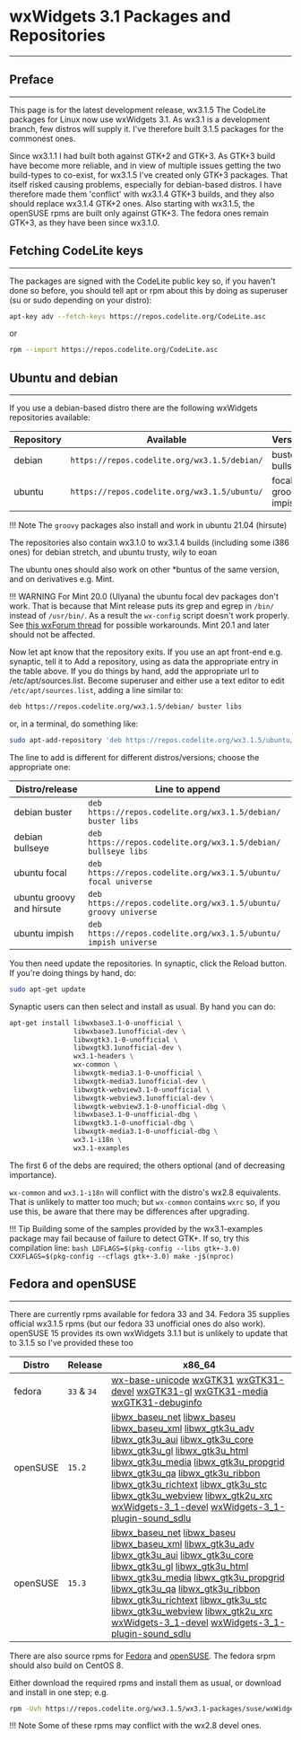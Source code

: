 # wxWidgets 3.1 Packages and Repositories
---

## Preface
---

This page is for the latest development release, wx3.1.5
The CodeLite packages for Linux now use wxWidgets 3.1. As wx3.1 is a development branch, few distros will supply it. 
I've therefore built 3.1.5 packages for the commonest ones. 

Since wx3.1.1 I had built both against GTK+2 and GTK+3. As GTK+3 build have become more reliable, and in view of multiple issues getting the two build-types to co-exist, for wx3.1.5 I've created only GTK+3 packages. That itself risked causing problems, especially for debian-based distros. I have therefore made them 'conflict' with wx3.1.4 GTK+3 builds, and they also should replace wx3.1.4 GTK+2 ones.
Also starting with wx3.1.5, the openSUSE rpms are built only against GTK+3. The fedora ones remain GTK+3, as they have been since wx3.1.0.

## Fetching CodeLite keys
---

The packages are signed with the CodeLite public key so, if you haven't done so before, you should tell apt or rpm about this by doing as superuser (su or sudo depending on your distro): 

```bash
apt-key adv --fetch-keys https://repos.codelite.org/CodeLite.asc
```

or

```bash
rpm --import https://repos.codelite.org/CodeLite.asc
```

## Ubuntu and debian
---

If you use a debian-based distro there are the following wxWidgets repositories available: 

Repository | Available | Versions | Component
-----------|-----------|----------|-----------
debian	| `https://repos.codelite.org/wx3.1.5/debian/` | buster bullseye | libs
ubuntu | `https://repos.codelite.org/wx3.1.5/ubuntu/` | focal groovy impish | universe

!!! Note
    The `groovy` packages also install and work in ubuntu 21.04 (hirsute)

The repositories also contain wx3.1.0 to wx3.1.4 builds (including some i386 ones) for debian stretch, and ubuntu trusty, wily to eoan

The ubuntu ones should also work on other *buntus of the same version, and on derivatives e.g. Mint. 

!!! WARNING
    For Mint 20.0 (Ulyana) the ubuntu focal dev packages don't work. That is because that Mint release puts its grep and egrep in `/bin/` instead of `/usr/bin/`. 
    As a result the `wx-config` script doesn't work properly. See [this wxForum thread][1] for possible workarounds. Mint 20.1 and later should not be affected.

Now let apt know that the repository exits. If you use an apt front-end e.g. synaptic, tell it to Add a repository, using as data the appropriate entry in the table above.
If you do things by hand, add the appropriate url to /etc/apt/sources.list. Become superuser and either use a text editor to edit `/etc/apt/sources.list`, adding a line similar to: 

```bash
deb https://repos.codelite.org/wx3.1.5/debian/ buster libs
```

or, in a terminal, do something like: 

```bash
sudo apt-add-repository 'deb https://repos.codelite.org/wx3.1.5/ubuntu/ impish universe'
```

The line to add is different for different distros/versions; choose the appropriate one: 

Distro/release | Line to append
---------------|-------------------
debian buster | `deb https://repos.codelite.org/wx3.1.5/debian/ buster libs`
debian bullseye| `deb https://repos.codelite.org/wx3.1.5/debian/ bullseye libs`
ubuntu focal| `deb https://repos.codelite.org/wx3.1.5/ubuntu/ focal universe`
ubuntu groovy and hirsute | `deb https://repos.codelite.org/wx3.1.5/ubuntu/ groovy universe`
ubuntu impish | `deb https://repos.codelite.org/wx3.1.5/ubuntu/ impish universe`

You then need update the repositories. In synaptic, click the Reload button. If you're doing things by hand, do: 

```bash
sudo apt-get update
```

Synaptic users can then select and install as usual. By hand you can do: 

```bash
apt-get install libwxbase3.1-0-unofficial \
                libwxbase3.1unofficial-dev \
                libwxgtk3.1-0-unofficial \
                libwxgtk3.1unofficial-dev \
                wx3.1-headers \
                wx-common \
                libwxgtk-media3.1-0-unofficial \
                libwxgtk-media3.1unofficial-dev \
                libwxgtk-webview3.1-0-unofficial \ 
                libwxgtk-webview3.1unofficial-dev \ 
                libwxgtk-webview3.1-0-unofficial-dbg \ 
                libwxbase3.1-0-unofficial-dbg \
                libwxgtk3.1-0-unofficial-dbg \
                libwxgtk-media3.1-0-unofficial-dbg \
                wx3.1-i18n \
                wx3.1-examples
```

The first 6 of the debs are required; the others optional (and of decreasing importance). 

`wx-common` and `wx3.1-i18n` will conflict with the distro's wx2.8 equivalents. That is unlikely to matter too much; 
but `wx-common` contains `wxrc` so, if you use this, be aware that there may be differences after upgrading. 


!!! Tip
    Building some of the samples provided by the wx3.1-examples package may fail because of failure to detect GTK+. If so, try this compilation line:
    ```bash
    LDFLAGS=$(pkg-config --libs gtk+-3.0) CXXFLAGS=$(pkg-config --cflags gtk+-3.0) make -j$(nproc)
    ```

## Fedora and openSUSE
---
There are currently rpms available for fedora 33 and 34. Fedora 35 supplies official wx3.1.5 rpms (but our fedora 33 unofficial ones do also work). openSUSE 15 provides its own wxWidgets 3.1.1 but is unlikely to update that to 3.1.5 so I've provided these too

Distro|Release|x86_64
------|-------|------
fedora|`33` & `34`|[wx-base-unicode][2] [wxGTK31][3] [wxGTK31-devel][4] [wxGTK31-gl][5] [wxGTK31-media][6] [wxGTK31-debuginfo][7]
openSUSE|`15.2`|[libwx_baseu_net][8] [libwx_baseu][9] [libwx_baseu_xml][10] [libwx_gtk3u_adv][11] [libwx_gtk3u_aui][12] [libwx_gtk3u_core][13] [libwx_gtk3u_gl][14]  [libwx_gtk3u_html][15] [libwx_gtk3u_media][16] [libwx_gtk3u_propgrid][17] [libwx_gtk3u_qa][18] [libwx_gtk3u_ribbon][19] [libwx_gtk3u_richtext][20] [libwx_gtk3u_stc][21]  [libwx_gtk3u_webview][22] [libwx_gtk2u_xrc][23] [wxWidgets-3_1-devel][24] [wxWidgets-3_1-plugin-sound_sdlu][25]
openSUSE|`15.3`|[libwx_baseu_net][28] [libwx_baseu][29] [libwx_baseu_xml][30] [libwx_gtk3u_adv][31] [libwx_gtk3u_aui][32] [libwx_gtk3u_core][33] [libwx_gtk3u_gl][34]  [libwx_gtk3u_html][35] [libwx_gtk3u_media][36] [libwx_gtk3u_propgrid][37] [libwx_gtk3u_qa][38] [libwx_gtk3u_ribbon][39] [libwx_gtk3u_richtext][40] [libwx_gtk3u_stc][41]  [libwx_gtk3u_webview][42] [libwx_gtk2u_xrc][43] [wxWidgets-3_1-devel][44] [wxWidgets-3_1-plugin-sound_sdlu][45]

There are also source rpms for [Fedora][26] and [openSUSE][27]. The fedora srpm should also build on CentOS 8. 

Either download the required rpms and install them as usual, or download and install in one step; e.g. 

```bash
rpm -Uvh https://repos.codelite.org/wx3.1.5/wx3.1-packages/suse/wxWidgets-3_1-3.1.5-1.src.rpm
```

!!! Note
    Some of these rpms may conflict with the wx2.8 devel ones. 

 [1]: https://forums.wxwidgets.org/viewtopic.php?f=19&t=47403&p=200198#p200198
 [2]: https://repos.codelite.org/wx3.1.5/wx3.1-packages/fedora/33/wxBase31-3.1.5-1.fc33.x86_64.rpm
 [3]: https://repos.codelite.org/wx3.1.5/wx3.1-packages/fedora/33/wxGTK31-3.1.5-1.fc33.x86_64.rpm
 [4]: https://repos.codelite.org/wx3.1.5/wx3.1-packages/fedora/33/wxGTK31-devel-3.1.5-1.fc33.x86_64.rpm
 [5]: https://repos.codelite.org/wx3.1.5/wx3.1-packages/fedora/33/wxGTK31-gl-3.1.5-1.fc33.x86_64.rpm
 [6]: https://repos.codelite.org/wx3.1.5/wx3.1-packages/fedora/33/wxGTK31-media-3.1.5-1.fc33.x86_64.rpm
 [7]: https://repos.codelite.org/wx3.1.5/wx3.1-packages/fedora/33/wxGTK31-debuginfo-3.1.5-1.fc33.x86_64.rpm
 [8]: https://repos.codelite.org/wx3.1.5/wx3.1-packages/suse/15.2/libwx_baseu_net-suse15-3.1.5-0.x86_64.rpm
 [9]: https://repos.codelite.org/wx3.1.5/wx3.1-packages/suse/15.2/libwx_baseu-suse15-3.1.5-0.x86_64.rpm
 [10]: https://repos.codelite.org/wx3.1.5/wx3.1-packages/suse/15.2/libwx_baseu_xml-suse15-3.1.5-0.x86_64.rpm
 [11]: https://repos.codelite.org/wx3.1.5/wx3.1-packages/suse/15.2/libwx_gtk3u_adv-suse15-3.1.5-0.x86_64.rpm
 [12]: https://repos.codelite.org/wx3.1.5/wx3.1-packages/suse/15.2/libwx_gtk3u_aui-suse15-3.1.5-0.x86_64.rpm
 [13]: https://repos.codelite.org/wx3.1.5/wx3.1-packages/suse/15.2/libwx_gtk3u_core-suse15-3.1.5-0.x86_64.rpm
 [14]: https://repos.codelite.org/wx3.1.5/wx3.1-packages/suse/15.2/libwx_gtk3u_gl-suse15-3.1.5-0.x86_64.rpm
 [15]: https://repos.codelite.org/wx3.1.5/wx3.1-packages/suse/15.2/libwx_gtk3u_html-suse15-3.1.5-0.x86_64.rpm
 [16]: https://repos.codelite.org/wx3.1.5/wx3.1-packages/suse/15.2/libwx_gtk3u_media-suse15-3.1.5-0.x86_64.rpm
 [17]: https://repos.codelite.org/wx3.1.5/wx3.1-packages/suse/15.2/libwx_gtk3u_propgrid-suse15-3.1.5-0.x86_64.rpm
 [18]: https://repos.codelite.org/wx3.1.5/wx3.1-packages/suse/15.2/libwx_gtk3u_qa-suse15-3.1.5-0.x86_64.rpm
 [19]: https://repos.codelite.org/wx3.1.5/wx3.1-packages/suse/15.2/libwx_gtk3u_ribbon-suse15-3.1.5-0.x86_64.rpm
 [20]: https://repos.codelite.org/wx3.1.5/wx3.1-packages/suse/15.2/libwx_gtk3u_richtext-suse15-3.1.5-0.x86_64.rpm
 [21]: https://repos.codelite.org/wx3.1.5/wx3.1-packages/suse/15.2/libwx_gtk3u_stc-suse15-3.1.5-0.x86_64.rpm
 [22]: https://repos.codelite.org/wx3.1.5/wx3.1-packages/suse/15.2/libwx_gtk3u_webview-suse15-3.1.5-0.x86_64.rpm
 [23]: https://repos.codelite.org/wx3.1.5/wx3.1-packages/suse/15.2/libwx_gtk3u_xrc-suse15-3.1.5-0.x86_64.rpm
 [24]: https://repos.codelite.org/wx3.1.5/wx3.1-packages/suse/15.2/wxWidgets-3_1-devel-3.1.5-0.x86_64.rpm
 [25]: https://repos.codelite.org/wx3.1.5/wx3.1-packages/suse/15.2/wxWidgets-3_1-plugin-sound_sdlu-3_1-3.1.5-0.x86_64.rpm
 
 [26]: https://repos.codelite.org/wx3.1.5/wx3.1-packages/fedora/wxGTK31-3.1.5-1.fc.src.rpm
 [27]: https://repos.codelite.org/wx3.1.5/wx3.1-packages/suse/wxWidgets-3_1-3.1.5-1.src.rpm
 
 [28]: https://repos.codelite.org/wx3.1.5/wx3.1-packages/suse/15.3/libwx_baseu_net-suse15-3.1.5-0.x86_64.rpm
 [29]: https://repos.codelite.org/wx3.1.5/wx3.1-packages/suse/15.3/libwx_baseu-suse15-3.1.5-0.x86_64.rpm
 [30]: https://repos.codelite.org/wx3.1.5/wx3.1-packages/suse/15.3/libwx_baseu_xml-suse15-3.1.5-0.x86_64.rpm
 [31]: https://repos.codelite.org/wx3.1.5/wx3.1-packages/suse/15.3/libwx_gtk3u_adv-suse15-3.1.5-0.x86_64.rpm
 [32]: https://repos.codelite.org/wx3.1.5/wx3.1-packages/suse/15.3/libwx_gtk3u_aui-suse15-3.1.5-0.x86_64.rpm
 [33]: https://repos.codelite.org/wx3.1.5/wx3.1-packages/suse/15.3/libwx_gtk3u_core-suse15-3.1.5-0.x86_64.rpm
 [34]: https://repos.codelite.org/wx3.1.5/wx3.1-packages/suse/15.3/libwx_gtk3u_gl-suse15-3.1.5-0.x86_64.rpm
 [35]: https://repos.codelite.org/wx3.1.5/wx3.1-packages/suse/15.3/libwx_gtk3u_html-suse15-3.1.5-0.x86_64.rpm
 [36]: https://repos.codelite.org/wx3.1.5/wx3.1-packages/suse/15.3/libwx_gtk3u_media-suse15-3.1.5-0.x86_64.rpm
 [37]: https://repos.codelite.org/wx3.1.5/wx3.1-packages/suse/15.3/libwx_gtk3u_propgrid-suse15-3.1.5-0.x86_64.rpm
 [38]: https://repos.codelite.org/wx3.1.5/wx3.1-packages/suse/15.3/libwx_gtk3u_qa-suse15-3.1.5-0.x86_64.rpm
 [39]: https://repos.codelite.org/wx3.1.5/wx3.1-packages/suse/15.3/libwx_gtk3u_ribbon-suse15-3.1.5-0.x86_64.rpm
 [40]: https://repos.codelite.org/wx3.1.5/wx3.1-packages/suse/15.3/libwx_gtk3u_richtext-suse15-3.1.5-0.x86_64.rpm
 [41]: https://repos.codelite.org/wx3.1.5/wx3.1-packages/suse/15.3/libwx_gtk3u_stc-suse15-3.1.5-0.x86_64.rpm
 [42]: https://repos.codelite.org/wx3.1.5/wx3.1-packages/suse/15.3/libwx_gtk3u_webview-suse15-3.1.5-0.x86_64.rpm
 [43]: https://repos.codelite.org/wx3.1.5/wx3.1-packages/suse/15.3/libwx_gtk3u_xrc-suse15-3.1.5-0.x86_64.rpm
 [44]: https://repos.codelite.org/wx3.1.5/wx3.1-packages/suse/15.3/wxWidgets-3_1-devel-3.1.5-0.x86_64.rpm
 [45]: https://repos.codelite.org/wx3.1.5/wx3.1-packages/suse/15.3/wxWidgets-3_1-plugin-sound_sdlu-3_1-3.1.5-0.x86_64.rpm

 
